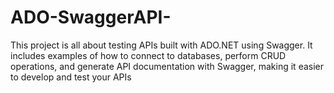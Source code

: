 # ADO-SwaggerAPI-
This project is all about testing APIs built with ADO.NET using Swagger. It includes examples of how to connect to databases, perform CRUD operations, and generate API documentation with Swagger, making it easier to develop and test your APIs
